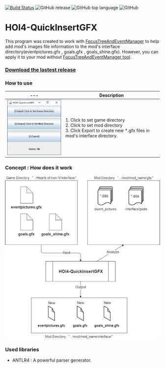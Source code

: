 [![Build Status](https://travis-ci.org/pongmadee/HOI4-QuickInsertGFX.svg?branch=master)](https://travis-ci.org/pongmadee/HOI4-QuickInsertGFX)
![GitHub release](https://img.shields.io/github/release/pongmadee/HOI4-QuickInsertGFX.svg)
![GitHub top language](https://img.shields.io/github/languages/top/pongmadee/HOI4-QuickInsertGFX.svg)
![GitHub](https://img.shields.io/github/license/pongmadee/HOI4-QuickInsertGFX.svg)

# HOI4-QuickInsertGFX
This program was created to work with [FocusTreeAndEventManager](https://github.com/pongmadee/FocusTreeAndEventManager) to help add mod's images file information to the mod's interface directory(eventpictures.gfx , goals.gfx , goals_shine.gfx). However, you can apply it to your mod without [FocusTreeAndEventManager tool](https://github.com/pongmadee/FocusTreeAndEventManager).

### [Download the lastest release](https://github.com/pongmadee/HOI4-QuickInsertGFX/releases)

### How to use
| --- | Description |
| --- | --- |
| <img src="images/screenshot01.png"> | 1. Click to set game directory <br />  2. Click to set mod directory <br /> 3. Click Export to create new *.gfx files in mod's interface directory. <br /> |


### Concept : How does it work
<img src="images/HOI4-QuickInsertGFX-Concept.png">


### Used libraries
- ANTLR4 : A powerful parser generator. 
